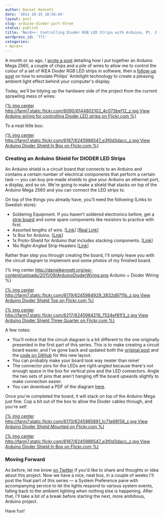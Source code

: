 ```yaml
---
author: Daniel Kennett
date: '2011-10-15 18:56:45'
layout: post
slug: arduino-dioder-part-three
status: publish
title: 'Nerd++: Controlling Dioder RGB LED Strips with Arduino, Pt. 3 - Hardware Tidyup'
wordpress_id: '771'
categories:
- Nerd++
---
```


A month or so ago, I [wrote a post](http://danielkennett.org/blog/2011/09/arduino-dioder-part-one/)
detailing how I put together an Arduino Mega 2560, a couple of chips and
a pile of wires to allow me to control the colour of a set of IKEA
Dioder RGB LED strips in software, then a [follow-up post](http://danielkennett.org/blog/2011/09/arduino-dioder-part-two/) on
how to emulate Philips' Ambilight technology to create a pleasing
ambient light effect behind your computer's display.

Today, we'll be tidying up the hardware side of the project from the
current sprawling mess of wires:

[{% img center http://farm7.static.flickr.com/6090/6144802102_4c073bef12_z.jpg View Arduino wiring for controlling Dioder LED strips on Flickr.com %}](http://www.flickr.com/photos/24169642@N06/6144802102)

To a neat little box:

[{% img center http://farm7.static.flickr.com/6167/6245986547_e3f0d3dacc_z.jpg View Arduino Dioder Shield In Box on Flickr.com %}](http://www.flickr.com/photos/24169642@N06/6245986547)

### Creating an Arduino Shield for DIODER LED Strips

An Arduino shield is a circuit board that connects to an Arduino and
contains a certain number of electrical components that perform a
certain task — you can buy pre-made shields to give your Arduino an
ethernet port, a display, and so on. We're going to make a shield that
stacks on top of the Arduino Mega 2560 and you can connect the LED
strips to.

On top of the things you already have, you'll need the following (Links
to Swedish store):

-   Soldering Equipment. If you haven't soldered electronics before, get
    a [strip board](http://www.kpsec.freeuk.com/stripbd.htm) and some
    spare components like resistors to practice with first.
-   Assorted lengths of wire.
    [[Link](http://www.youtube.com/watch?v=mFxc1cAGlYU)] [[Real Link](http://www.lawicel-shop.se/shop/custom/prod.aspx?productid=432167&groupid=55653&sortafter=0&sortafterchild=0&refcode=f)]
-   1x Box for Arduino.
    [[Link](http://www.lawicel-shop.se/shop/custom/prod.aspx?productid=680253&groupid=63894&sortafter=0&sortafterchild=0&refcode=f)]
-   1x Proto-Shield for Arduino that includes stacking components.
    [[Link](http://www.lawicel-shop.se/shop/custom/prod.aspx?productid=820488&groupid=8841&sortafter=0&sortafterchild=0&refcode=f)]
-   16x Right-Angled Strip Headers
    [[Link](http://www.lawicel-shop.se/shop/custom/prod.aspx?productid=801883&groupid=8852&sortafter=0&sortafterchild=0&refcode=f)]

Rather than step you through creating the board, I'll simply leave you
with the circuit diagram to implement and some photos of my finished
board.

{% img center http://danielkennett.org/wp-content/uploads/2011/09/ArduinoDioderWiring.png Arduino + Dioder Wiring %}

[{% img center http://farm7.static.flickr.com/6179/6245984929_3832d9711b_z.jpg View Arduino Dioder Shield Top on Flickr.com %}](http://www.flickr.com/photos/24169642@N06/6245984929)

[{% img center http://farm7.static.flickr.com/6217/6245984219_7524ef81f3_z.jpg View Arduino Dioder Shield Three Quarter on Flickr.com %}](http://www.flickr.com/photos/24169642@N06/6245984219)

A few notes:

-   You'll notice that the circuit diagram is a bit different to the one
    originally presented in the first part of this series. This is to
    make creating a circuit board easier, and I've gone back and updated
    both the [original post](http://danielkennett.org/blog/2011/09/arduino-dioder-part-one/)
    and the [code on GitHub](https://github.com/iKenndac/Arduino-Dioder-Playground) for
    this new layout.
-   You can probably make your board look way neater than mine!
-   The connector pins for the LEDs are right-angled because there's not
    enough space in the box for vertical pins and the LED connectors.
    Angle the two sets of pins that aren't hanging off the board upwards
    slightly to make connection easier.
-   You can download a PDF of the diagram
    [here](http://danielkennett.org/pictures/ArduinoDioderWiring.pdf).

Once you're completed the board, it will stack on top of the Arduino
Mega just fine. Cop a bit out of the box to allow the Dioder cables
through, and you're set!

[{% img center http://farm7.static.flickr.com/6170/6245985891_1c71e68f58_z.jpg View Arduino Dioder Shield Mounted on Flickr.com %}](http://www.flickr.com/photos/24169642@N06/6245985891)

[{% img center http://farm7.static.flickr.com/6167/6245986547_e3f0d3dacc_z.jpg View Arduino Dioder Shield In Box on Flickr.com %}](http://www.flickr.com/photos/24169642@N06/6245986547)

### Moving Forward

As before, let me know [on Twitter](http://twitter.com/iKenndac) if
you'd like to share and thoughts or idea about this project. Now we have
a nice, neat box, in a couple of weeks I'll post the final part of this
series — a System Preference pane with accompanying service to let the
lights respond to various system events, falling back to the ambient
lighting when nothing else is happening. After that, I'll take a bit of
a break before starting the next, more ambitious, Arduino project.

Have fun!
